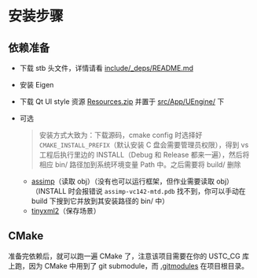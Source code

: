 # 安装步骤

## 依赖准备

- 下载 stb 头文件，详情请看 [include/_deps/README.md](include/_deps/README.md) 

- 安装 Eigen

- 下载 Qt UI style 资源 [Resources.zip](https://cdn.jsdelivr.net/gh/Ubpa/USTC_CG_Data@master/Homeworks/04_MinSurfMeshPara/Resources.zip) 并置于 [src/App/UEngine/](src/App/UEngine/) 下

- 可选
  
  > 安装方式大致为：下载源码，cmake config 时选择好 `CMAKE_INSTALL_PREFIX`（默认安装 C 盘会需要管理员权限），得到 vs 工程后执行里边的 INSTALL（Debug 和 Release 都来一遍），然后将相应 bin/ 路径加到系统环境变量 Path 中。之后需要将 build/ 删除
  
  - [assimp](https://github.com/assimp/assimp)（读取 obj）（没有也可以运行框架，但作业需要读取 obj）（INSTALL 时会报错说 `assimp-vc142-mtd.pdb` 找不到，你可以手动在 build 下搜到它并放到其安装路径的 bin/ 中）
  - [tinyxml2](https://github.com/leethomason/tinyxml2)（保存场景）

## CMake

准备完依赖后，就可以跑一遍 CMake 了，注意该项目需要在你的 USTC_CG 库上跑，因为 CMake 中用到了 git submodule，而 [.gitmodules](../../../.gitmodules) 在项目根目录。

